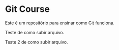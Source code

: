 # Git Course

Este é um repositório para ensinar como Git funciona.

Teste de como subir arquivo.

Teste 2 de como subir arquivo.
